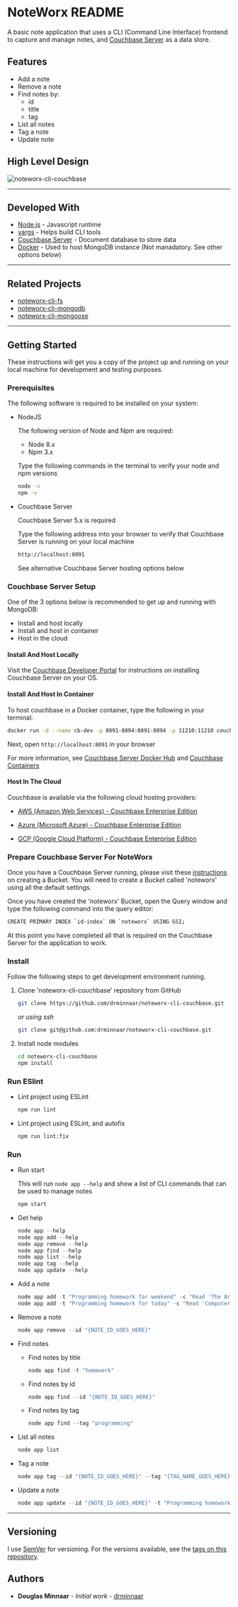 # NoteWorx README

A basic note application that uses a CLI (Command Line Interface) frontend to capture and manage notes, and [Couchbase Server](https://www.couchbase.com) as a data store.

## Features

* Add a note
* Remove a note
* Find notes by:
  * id
  * title
  * tag
* List all notes
* Tag a note
* Update note

## High Level Design

![noteworx-cli-couchbase](https://user-images.githubusercontent.com/33935506/33528597-0381ce24-d86c-11e7-9e36-e2add1e1fc6f.PNG)

---

## Developed With

* [Node.js](https://nodejs.org/en/) - Javascript runtime
* [yargs](https://www.npmjs.com/package/yargs) - Helps build CLI tools
* [Couchbase Server](https://couchbase.com) - Document database to store data
* [Docker](https://www.docker.com/) - Used to host MongoDB instance (Not manadatory. See other options below)

---

## Related Projects

* [noteworx-cli-fs]
* [noteworx-cli-mongodb]
* [noteworx-cli-mongoose]

---

## Getting Started

These instructions will get you a copy of the project up and running on your local machine for development and testing purposes.

### Prerequisites

The following software is required to be installed on your system:

* NodeJS

  The following version of Node and Npm are required:

  * Node 8.x
  * Npm 3.x

  Type the following commands in the terminal to verify your node and npm versions

  ```bash
  node -v
  npm -v
  ```

* Couchbase Server

  Couchbase Server 5.x is required

  Type the following address into your browser to verify that Couchbase Server is running on your local machine

  ```bash
  http://localhost:8091
  ```

  See alternative Couchbase Server hosting options below

### Couchbase Server Setup

One of the 3 options below is recommended to get up and running with MongoDB:

* Install and host locally
* Install and host in container
* Host in the cloud

#### Install And Host Locally

Visit the [Couchbase Developer Portal](https://developer.couchbase.com/documentation/server/4.1/getting-started/installing.html) for instructions on installing Couchbase Server on your OS.

#### Install And Host In Container

To host couchbase in a Docker container, type the following in your terminal:

```bash
docker run -d --name cb-dev -p 8091-8094:8091-8094 -p 11210:11210 couchbase
```

Next, open `http://localhost:8091` in your browser

For more information, see [Couchbase Server Docker Hub](https://hub.docker.com/r/couchbase/server/) and [Couchbase Containers](https://www.couchbase.com/containers)

#### Host In The Cloud

Couchbase is available via the following cloud hosting providers:

* [AWS (Amazon Web Services) - Couchbase Enterprise Edition](http://amzn.to/2gTjEQP)

* [Azure (Microsoft Azure) - Couchbase Enterprise Edition](http://bit.ly/2zeOo6d)

* [GCP (Google Cloud Platform) - Couchbase Enterprise Edition](http://bit.ly/2lpH6Xh)

### Prepare Couchbase Server For NoteWorx

Once you have a Couchbase Server running, please visit these [instructions](https://developer.couchbase.com/documentation/server/current/clustersetup/create-bucket.html) on creating a Bucket. You will need to create a Bucket called 'noteworx' using all the default settings.

Once you have created the 'noteworx' Bucket, open the Query window and type the following command into the query editor:

```bash
CREATE PRIMARY INDEX `id-index` ON `noteworx` USING GSI;
```

At this point you have completed all that is required on the Couchbase Server for the application to work.

### Install

Follow the following steps to get development environment running.

1. Clone 'noteworx-cli-couchbase' repository from GitHub

   ```bash
   git clone https://github.com/drminnaar/noteworx-cli-couchbase.git
   ```

   _or using ssh_

   ```bash
   git clone git@github.com:drminnaar/noteworx-cli-couchbase.git
   ```

1. Install node modules

   ```bash
   cd noteworx-cli-couchbase
   npm install
   ```

### Run ESlint

* Lint project using ESLint

  ```bash
  npm run lint
  ```

* Lint project using ESLint, and autofix

  ```bash
  npm run lint:fix
  ```

### Run

* Run start

  This will run `node app --help` and show a list of CLI commands that can be used to manage notes

  ```javascript
  npm start
  ```

* Get help

  ```javascript
  node app --help
  node app add --help
  node app remove --help
  node app find --help
  node app list --help
  node app tag --help
  node app update --help
  ```

* Add a note

  ```javascript
  node app add -t "Programming homework for weekend" -c "Read 'The Art of Computer Programming, Volume 1" --tags "programming, homework"
  node app add -t "Programming homework for today" -c "Read 'Computer Science Illuminated" --tags 'homework'
  ```

* Remove a note

  ```javascript
  node app remove --id "{NOTE_ID_GOES_HERE}"
  ```

* Find notes

  * Find notes by title

    ```javascript
    node app find -t "homework"
    ```

  * Find notes by id

    ```javascript
    node app find --id "{NOTE_ID_GOES_HERE}"
    ```

  * Find notes by tag

    ```javascript
    node app find --tag "programming"
    ```

* List all notes

  ```javascript
  node app list
  ```

* Tag a note

  ```javascript
  node app tag --id "{NOTE_ID_GOES_HERE}" --tag "{TAG_NAME_GOES_HERE}"
  ```

* Update a note

  ```javascript
  node app update --id "{NOTE_ID_GOES_HERE}" -t "Programming homework for weekend" -c "Read 'Computer Science Illuminated Pages 200-500" --tags "homework, compsci"
  ```

---

## Versioning

I use [SemVer](http://semver.org/) for versioning. For the versions available, see the [tags on this repository](https://github.com/drminnaar/noteworx-cli-couchbase/tags).

## Authors

* **Douglas Minnaar** - *Initial work* - [drminnaar](https://github.com/drminnaar)

[noteworx-cli-fs]: https://github.com/drminnaar/noteworx-cli-fs
[noteworx-cli-mongodb]: https://github.com/drminnaar/noteworx-cli-mongodb
[noteworx-cli-mongoose]: https://github.com/drminnaar/noteworx-cli-mongoose